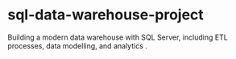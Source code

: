 # sql-data-warehouse-project
Building a modern data warehouse with SQL Server, including ETL processes, data modelling, and analytics .
